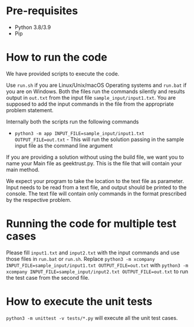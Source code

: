 # Pre-requisites
* Python 3.8/3.9
* Pip

# How to run the code

We have provided scripts to execute the code. 

Use `run.sh` if you are Linux/Unix/macOS Operating systems and `run.bat` if you are on Windows.  Both the files run the commands silently and results output in `out.txt` from the input file `sample_input/input1.txt`. You are supposed to add the input commands in the file from the appropriate problem statement. 

Internally both the scripts run the following commands 

 * `python3 -m app INPUT_FILE=sample_input/input1.txt OUTPUT_FILE=out.txt` - This will run the solution passing in the sample input file as the command line argument

If you are providing a solution without using the build file, we want you to name your Main file as geektrust.py. This is the file that will contain your main method.

 We expect your program to take the location to the text file as parameter. Input needs to be read from a text file, and output should be printed to the console. The text file will contain only commands in the format prescribed by the respective problem.

 # Running the code for multiple test cases

 Please fill `input1.txt` and `input2.txt` with the input commands and use those files in `run.bat` or `run.sh`. Replace `python3 -m xcompany INPUT_FILE=sample_input/input1.txt OUTPUT_FILE=out.txt` with `python3 -m xcompany INPUT_FILE=sample_input/input2.txt OUTPUT_FILE=out.txt` to run the test case from the second file.

 # How to execute the unit tests

 `python3 -m unittest -v tests/*.py` will execute all the unit test cases.